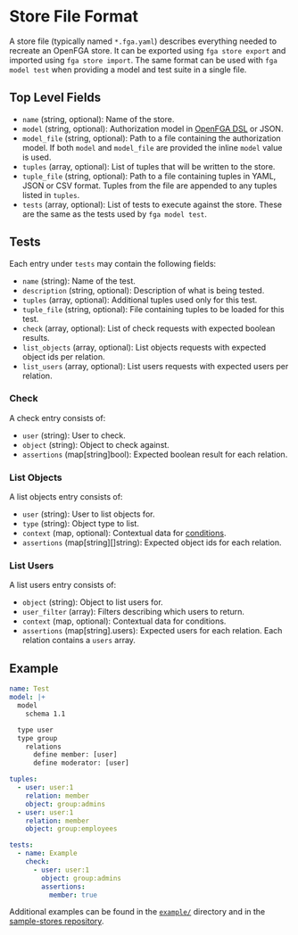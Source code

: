 # Store File Format

A store file (typically named `*.fga.yaml`) describes everything needed to recreate an OpenFGA store.
It can be exported using `fga store export` and imported using `fga store import`.
The same format can be used with `fga model test` when providing a model and test suite in a single file.

## Top Level Fields

- `name` (string, optional): Name of the store.
- `model` (string, optional): Authorization model in [OpenFGA DSL](https://openfga.dev/docs/modeling/overview) or JSON.
- `model_file` (string, optional): Path to a file containing the authorization model. If both `model` and `model_file` are provided the inline `model` value is used.
- `tuples` (array, optional): List of tuples that will be written to the store.
- `tuple_file` (string, optional): Path to a file containing tuples in YAML, JSON or CSV format. Tuples from the file are appended to any tuples listed in `tuples`.
- `tests` (array, optional): List of tests to execute against the store. These are the same as the tests used by `fga model test`.

## Tests

Each entry under `tests` may contain the following fields:

- `name` (string): Name of the test.
- `description` (string, optional): Description of what is being tested.
- `tuples` (array, optional): Additional tuples used only for this test.
- `tuple_file` (string, optional): File containing tuples to be loaded for this test.
- `check` (array, optional): List of check requests with expected boolean results.
- `list_objects` (array, optional): List objects requests with expected object ids per relation.
- `list_users` (array, optional): List users requests with expected users per relation.

### Check

A check entry consists of:

- `user` (string): User to check.
- `object` (string): Object to check against.
- `assertions` (map[string]bool): Expected boolean result for each relation.

### List Objects

A list objects entry consists of:

- `user` (string): User to list objects for.
- `type` (string): Object type to list.
- `context` (map, optional): Contextual data for [conditions](https://openfga.dev/docs/concepts/conditions).
- `assertions` (map[string][]string): Expected object ids for each relation.

### List Users

A list users entry consists of:

- `object` (string): Object to list users for.
- `user_filter` (array): Filters describing which users to return.
- `context` (map, optional): Contextual data for conditions.
- `assertions` (map[string].users): Expected users for each relation. Each relation contains a `users` array.

## Example

```yaml
name: Test
model: |+
  model
    schema 1.1

  type user
  type group
    relations
      define member: [user]
      define moderator: [user]

tuples:
  - user: user:1
    relation: member
    object: group:admins
  - user: user:1
    relation: member
    object: group:employees

tests:
  - name: Example
    check:
      - user: user:1
        object: group:admins
        assertions:
          member: true
```

Additional examples can be found in the [`example/`](../example/) directory and in the [sample-stores repository](https://github.com/openfga/sample-stores/).
